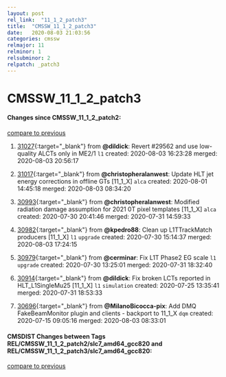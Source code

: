```yaml
---
layout: post
rel_link:  "11_1_2_patch3"
title:  "CMSSW_11_1_2_patch3"
date:   2020-08-03 21:03:56
categories: cmssw
relmajor: 11
relminor: 1
relsubminor: 2
relpatch: _patch3
---
```


# CMSSW_11_1_2_patch3
#### Changes since CMSSW_11_1_2_patch2:
[compare to previous](https://github.com/cms-sw/cmssw/compare/CMSSW_11_1_2_patch2...CMSSW_11_1_2_patch3)



1. [31027](http://github.com/cms-sw/cmssw/pull/31027){:target="_blank"}  from **@dildick**: Revert #29562 and use low-quality ALCTs only in ME2/1 `l1`  created: 2020-08-03 16:23:28 merged: 2020-08-03 20:56:17



2. [31017](http://github.com/cms-sw/cmssw/pull/31017){:target="_blank"}  from **@christopheralanwest**: Update HLT jet energy corrections in offline GTs [11_1_X] `alca`  created: 2020-08-01 14:45:18 merged: 2020-08-03 08:34:20



3. [30993](http://github.com/cms-sw/cmssw/pull/30993){:target="_blank"}  from **@christopheralanwest**: Modified radiation damage assumption for 2021 0T pixel templates [11_1_X] `alca`  created: 2020-07-30 20:41:46 merged: 2020-07-31 14:59:33



4. [30982](http://github.com/cms-sw/cmssw/pull/30982){:target="_blank"}  from **@kpedro88**: Clean up L1TTrackMatch producers [11_1_X] `l1`  `upgrade`  created: 2020-07-30 15:14:37 merged: 2020-08-03 17:24:15



5. [30979](http://github.com/cms-sw/cmssw/pull/30979){:target="_blank"}  from **@cerminar**: Fix L1T Phase2 EG scale `l1`  `upgrade`  created: 2020-07-30 13:25:01 merged: 2020-07-31 18:32:40



6. [30914](http://github.com/cms-sw/cmssw/pull/30914){:target="_blank"}  from **@dildick**: Fix broken LCTs reported in HLT_L1SingleMu25 [11_1_X] `l1`  `simulation`  created: 2020-07-25 13:35:41 merged: 2020-07-31 18:53:33



7. [30696](http://github.com/cms-sw/cmssw/pull/30696){:target="_blank"}  from **@MilanoBicocca-pix**: Add DMQ FakeBeamMonitor plugin and clients - backport to 11_1_X `dqm`  created: 2020-07-15 09:05:16 merged: 2020-08-03 08:33:01



#### CMSDIST Changes between Tags REL/CMSSW_11_1_2_patch2/slc7_amd64_gcc820 and REL/CMSSW_11_1_2_patch3/slc7_amd64_gcc820:
[compare to previous](https://github.com/cms-sw/cmsdist/compare/REL/CMSSW_11_1_2_patch2/slc7_amd64_gcc820...REL/CMSSW_11_1_2_patch3/slc7_amd64_gcc820)


